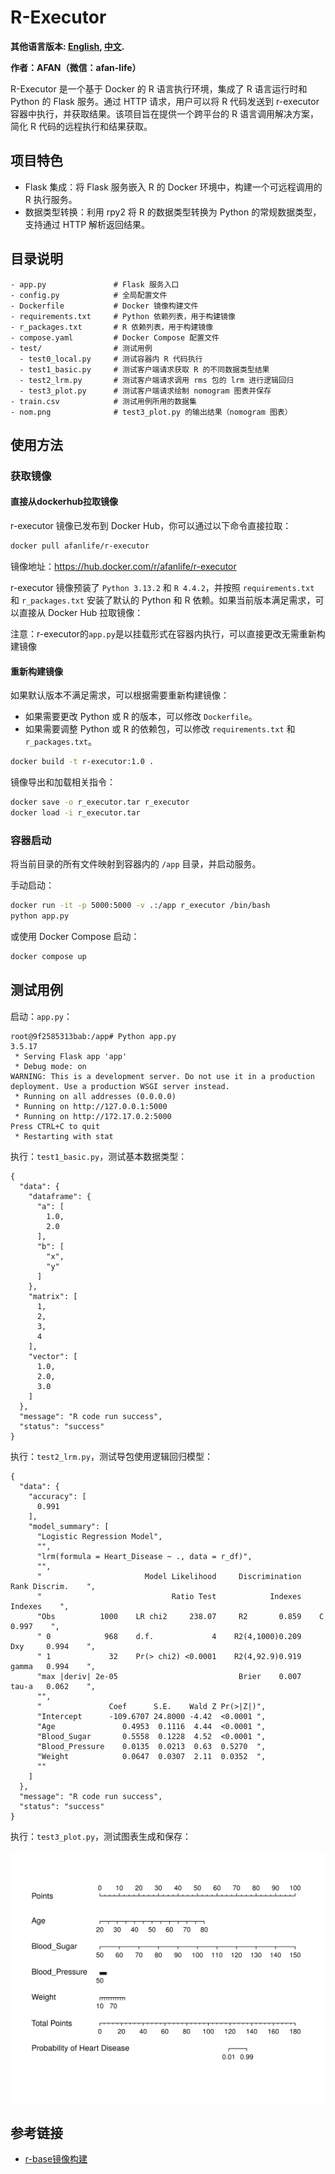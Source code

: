 # R-Executor

**其他语言版本: [English](README.md), [中文](README_zh.md).**

**作者：AFAN（微信：afan-life）**   

R-Executor 是一个基于 Docker 的 R 语言执行环境，集成了 R 语言运行时和 Python 的 Flask 服务。通过 HTTP 请求，用户可以将 R 代码发送到 r-executor 容器中执行，并获取结果。该项目旨在提供一个跨平台的 R 语言调用解决方案，简化 R 代码的远程执行和结果获取。

## 项目特色
- Flask 集成：将 Flask 服务嵌入 R 的 Docker 环境中，构建一个可远程调用的 R 执行服务。
- 数据类型转换：利用 rpy2 将 R 的数据类型转换为 Python 的常规数据类型，支持通过 HTTP 解析返回结果。

## 目录说明

```
- app.py               # Flask 服务入口
- config.py            # 全局配置文件
- Dockerfile           # Docker 镜像构建文件
- requirements.txt     # Python 依赖列表，用于构建镜像
- r_packages.txt       # R 依赖列表，用于构建镜像
- compose.yaml         # Docker Compose 配置文件
- test/                # 测试用例
  - test0_local.py     # 测试容器内 R 代码执行
  - test1_basic.py     # 测试客户端请求获取 R 的不同数据类型结果
  - test2_lrm.py       # 测试客户端请求调用 rms 包的 lrm 进行逻辑回归
  - test3_plot.py      # 测试客户端请求绘制 nomogram 图表并保存
- train.csv            # 测试用例所用的数据集
- nom.png              # test3_plot.py 的输出结果（nomogram 图表）
```

## 使用方法

### 获取镜像

#### 直接从dockerhub拉取镜像

r-executor 镜像已发布到 Docker Hub，你可以通过以下命令直接拉取：

```bash
docker pull afanlife/r-executor
```

镜像地址：https://hub.docker.com/r/afanlife/r-executor

r-executor 镜像预装了 `Python 3.13.2` 和 `R 4.4.2`，并按照 `requirements.txt` 和 `r_packages.txt` 安装了默认的 Python 和 R 依赖。如果当前版本满足需求，可以直接从 Docker Hub 拉取镜像：

注意：r-executor的`app.py`是以挂载形式在容器内执行，可以直接更改无需重新构建镜像


#### 重新构建镜像

如果默认版本不满足需求，可以根据需要重新构建镜像：
- 如果需要更改 Python 或 R 的版本，可以修改 `Dockerfile`。
- 如果需要调整 Python 或 R 的依赖包，可以修改 `requirements.txt` 和 `r_packages.txt`。

```bash
docker build -t r-executor:1.0 .
```

镜像导出和加载相关指令：

```bash
docker save -o r_executor.tar r_executor
docker load -i r_executor.tar
```

### 容器启动

将当前目录的所有文件映射到容器内的 `/app` 目录，并启动服务。

手动启动：

```bash
docker run -it -p 5000:5000 -v .:/app r_executor /bin/bash
python app.py
```

或使用 Docker Compose 启动：

```bash
docker compose up 
```

## 测试用例

启动：`app.py`：

```
root@9f2585313bab:/app# Python app.py
3.5.17
 * Serving Flask app 'app'
 * Debug mode: on
WARNING: This is a development server. Do not use it in a production deployment. Use a production WSGI server instead.
 * Running on all addresses (0.0.0.0)
 * Running on http://127.0.0.1:5000
 * Running on http://172.17.0.2:5000
Press CTRL+C to quit
 * Restarting with stat
```

执行：`test1_basic.py`，测试基本数据类型：

```
{
  "data": {
    "dataframe": {
      "a": [
        1.0,
        2.0
      ],
      "b": [
        "x",
        "y"
      ]
    },
    "matrix": [
      1,
      2,
      3,
      4
    ],
    "vector": [
      1.0,
      2.0,
      3.0
    ]
  },
  "message": "R code run success",
  "status": "success"
}
```

执行：`test2_lrm.py`，测试导包使用逻辑回归模型：

```
{
  "data": {
    "accuracy": [
      0.991
    ],
    "model_summary": [
      "Logistic Regression Model",
      "",
      "lrm(formula = Heart_Disease ~ ., data = r_df)",
      "",
      "                       Model Likelihood     Discrimination    Rank Discrim.    ",
      "                             Ratio Test            Indexes          Indexes    ",
      "Obs          1000    LR chi2     238.07     R2       0.859    C       0.997    ",
      " 0            968    d.f.             4    R2(4,1000)0.209    Dxy     0.994    ",
      " 1             32    Pr(> chi2) <0.0001    R2(4,92.9)0.919    gamma   0.994    ",
      "max |deriv| 2e-05                           Brier    0.007    tau-a   0.062    ",
      "",
      "               Coef      S.E.    Wald Z Pr(>|Z|)",
      "Intercept      -109.6707 24.8000 -4.42  <0.0001 ",
      "Age               0.4953  0.1116  4.44  <0.0001 ",
      "Blood_Sugar       0.5558  0.1228  4.52  <0.0001 ",
      "Blood_Pressure    0.0135  0.0213  0.63  0.5270  ",
      "Weight            0.0647  0.0307  2.11  0.0352  ",
      ""
    ]
  },
  "message": "R code run success",
  "status": "success"
}
```

执行：`test3_plot.py`，测试图表生成和保存：

![](nom.png)

## 参考链接

- [r-base镜像构建](https://github.com/rocker-org/rocker/tree/master/r-base)